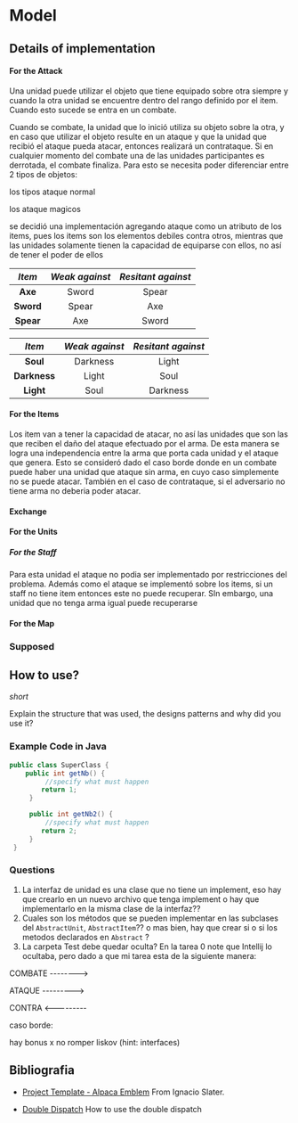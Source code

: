 # Model
## Details of implementation

#### For the Attack

Una unidad puede utilizar el objeto que tiene equipado sobre otra siempre y cuando la otra unidad se encuentre dentro del rango definido por el item. Cuando esto sucede se entra en un combate.



Cuando se combate, la unidad que lo inició utiliza su objeto sobre la otra, y en caso que utilizar el objeto
resulte en un ataque y que la unidad que recibió el ataque pueda atacar, entonces realizará un contrataque. Si
en cualquier momento del combate una de las unidades participantes es derrotada, el combate finaliza.
Para esto se necesita poder diferenciar entre 2 tipos de objetos:

los tipos ataque normal

los ataque magicos



se decidió  una implementación agregando ataque como un atributo de los items, pues los items son los elementos debiles contra otros, mientras que las unidades solamente tienen la capacidad de equiparse con ellos, no así de tener el poder de ellos



|  *Item*   | *Weak against* | *Resitant against* |
| :-------: | :------------: | :----------------: |
|  **Axe**  |     Sword      |       Spear        |
| **Sword** |     Spear      |        Axe         |
| **Spear** |      Axe       |       Sword        |



|    *Item*    | *Weak against* | *Resitant against* |
| :----------: | :------------: | :----------------: |
|   **Soul**   |    Darkness    |       Light        |
| **Darkness** |     Light      |        Soul        |
|  **Light**   |      Soul      |      Darkness      |


#### For the Items

 Los item van a tener la capacidad de atacar, no así las unidades que son las que reciben el daño del ataque efectuado por el arma. De esta manera se logra una independencia entre la arma que porta cada unidad y el ataque que genera. Esto se consideró dado el caso borde donde en un combate puede haber una unidad que ataque sin arma, en cuyo caso simplemente no se puede atacar. También en el caso de contrataque, si el adversario no tiene arma no deberia poder atacar.



#### Exchange

#### For the Units



##### For the Staff

Para esta unidad el ataque no podia ser implementado por restricciones del problema. Además como el ataque se implementó sobre los items, si un staff no tiene item entonces este no puede recuperar. SIn embargo, una unidad que no tenga arma igual puede recuperarse

#### For the Map

### Supposed



## How to use?

*short*



Explain the structure that was used,  the designs patterns and why did you use it? 

### Example Code in Java

```java
public class SuperClass {
    public int getNb() {
         //specify what must happen
        return 1;
     }

     public int getNb2() {
         //specify what must happen
        return 2;
     }
 }

```



### Questions

1. La interfaz de unidad es una clase que no tiene un implement, eso hay que crearlo en un nuevo archivo que tenga implement  o hay que implementarlo en la misma clase de la interfaz??
2. Cuales son los métodos que se pueden implementar en las subclases del `AbstractUnit`, `AbstractItem`?? o mas bien, hay que crear si o si los metodos declarados en `Abstract` ?
3. La carpeta Test debe quedar oculta? En la tarea 0 note que Intellij lo ocultaba, pero dado a que mi tarea esta de la siguiente manera:





COMBATE -------->

ATAQUE --------->

CONTRA <---------





caso borde:





hay bonus x no romper liskov (hint: interfaces)

## Bibliografia

- [Project Template - Alpaca Emblem](https://github.com/islaterm/cc3002-alpaca-project-template) From Ignacio Slater.

- [Double Dispatch](https://sites.google.com/site/programacionhm/conceptos/multiple-dispatch) How to use the double dispatch









 
